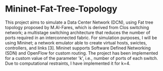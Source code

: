 # Mininet-Fat-Tree-Topology
This project aims to simulate a Data Center Network (DCN), using Fat tree topology proposed by M.Al-Fares, which is derived from Clos switching network; a multistage switching architecture that reduces the number of ports required in an interconnected fabric.
For simulation purposes, I will be using Mininet; a network emulator able to create virtual hosts, swictes, controllers, and links [3]. Mininet supports Software Defined Networking (SDN) and OpenFlow for custom routing.
The project has been implemented for a custom value of the parameter 'k', i.e., number of ports of each switch. Due to computational restraints, I have implemented it for k=4.

